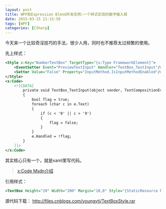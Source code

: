 ```yaml
---
layout: post
title: WPF和Expression Blend开发实例:一个样式实现的数字输入框
date: 2015-03-15 21:15:58
tags: [WPF]
categories: [CSharp]
---
```

今天来一个比较奇淫技巧的手法，很少人用，同时也不推荐太过频繁的使用。

先上样式：
```xml
<Style x:Key="NumberTextBox" TargetType="{x:Type FrameworkElement}">
    <EventSetter Event="PreviewTextInput" Handler="TextBox_TextInput"/>
    <Setter Value="False" Property="InputMethod.IsInputMethodEnabled"/>
</Style>
<x:Code>
    <![CDATA[
        private void TextBox_TextInput(object sender, TextCompositionEventArgs e)
        {
            bool flag = true;
            foreach (char c in e.Text)
            {
                if (c < '0' || c > '9')
                {
                    flag = false;
                }
            }
            e.Handled = !flag;
        }
    ]]>
</x:Code>
```        
其实核心只有一个，就是xaml里写代码。

> [x:Code Msdn介绍](http://msdn.microsoft.com/zh-cn/library/ms750494.aspx)

引用样式：
```xml
<TextBox Height="20" Width="200" Margin="10,0" Style="{StaticResource NumberTextBox}"/>
```
源代码下载：
http://files.cnblogs.com/youngytj/TextBoxStyle.rar